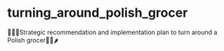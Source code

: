 # turning_around_polish_grocer
🍇🍉🦞Strategic recommendation and implementation plan to turn around a Polish grocer🥬🥦🌶️

